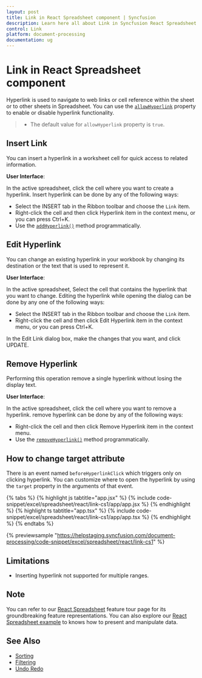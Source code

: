 ```yaml
---
layout: post
title: Link in React Spreadsheet component | Syncfusion
description: Learn here all about Link in Syncfusion React Spreadsheet component of Syncfusion Essential JS 2 and more.
control: Link 
platform: document-processing
documentation: ug
---
```


# Link in React Spreadsheet component

Hyperlink is used to navigate to web links or cell reference within the sheet or to other sheets in Spreadsheet. You can use the [`allowHyperlink`](https://ej2.syncfusion.com/react/documentation/api/spreadsheet/#allowhyperlink) property to enable or disable hyperlink functionality.

> * The default value for `allowHyperlink` property is `true`.

## Insert Link

You can insert a hyperlink in a worksheet cell for quick access to related information.

**User Interface**:

In the active spreadsheet, click the cell where you want to create a hyperlink. Insert hyperlink can be done by any of the following ways:
* Select the INSERT tab in the Ribbon toolbar and choose the `Link` item.
* Right-click the cell and then click Hyperlink item in the context menu, or you can press Ctrl+K.
* Use the [`addHyperlink()`](https://ej2.syncfusion.com/react/documentation/api/spreadsheet/#addhyperlink) method programmatically.

## Edit Hyperlink

You can change an existing hyperlink in your workbook by changing its destination or the text that is used to represent it.

**User Interface**:

In the active spreadsheet, Select the cell that contains the hyperlink that you want to change. Editing the hyperlink while opening the dialog can be done by any one of the following ways:

* Select the INSERT tab in the Ribbon toolbar and choose the `Link` item.
* Right-click the cell and then click Edit Hyperlink item in the context menu, or you can press Ctrl+K.

In the Edit Link dialog box, make the changes that you want, and click UPDATE.

## Remove Hyperlink

Performing this operation remove a single hyperlink without losing the display text.

**User Interface**:

In the active spreadsheet, click the cell where you want to remove a hyperlink. remove hyperlink can be done by any of the following ways:
* Right-click the cell and then click Remove Hyperlink item in the context menu.
* Use the [`removeHyperlink()`](https://ej2.syncfusion.com/react/documentation/api/spreadsheet/#removehyperlink) method programmatically.

## How to change target attribute

There is an event named `beforeHyperlinkClick` which triggers only on clicking hyperlink. You can customize where to open the hyperlink by using the `target` property in the arguments of that event.

{% tabs %}
{% highlight js tabtitle="app.jsx" %}
{% include code-snippet/excel/spreadsheet/react/link-cs1/app/app.jsx %}
{% endhighlight %}
{% highlight ts tabtitle="app.tsx" %}
{% include code-snippet/excel/spreadsheet/react/link-cs1/app/app.tsx %}
{% endhighlight %}
{% endtabs %}

 {% previewsample "https://helpstaging.syncfusion.com/document-processing/code-snippet/excel/spreadsheet/react/link-cs1" %}

## Limitations

* Inserting hyperlink not supported for multiple ranges.

## Note

You can refer to our [React Spreadsheet](https://www.syncfusion.com/spreadsheet-editor-sdk/react-spreadsheet-editor) feature tour page for its groundbreaking feature representations. You can also explore our [React Spreadsheet example](https://document.syncfusion.com/demos/spreadsheet-editor/react/#/material3/spreadsheet/default) to knows how to present and manipulate data.

## See Also

* [Sorting](./sort)
* [Filtering](./filter)
* [Undo Redo](./undo-redo)